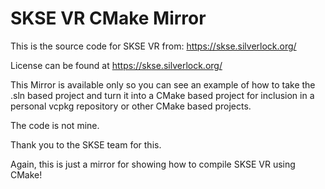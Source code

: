 # SKSE VR CMake Mirror

This is the source code for SKSE VR from: https://skse.silverlock.org/

License can be found at https://skse.silverlock.org/

This Mirror is available only so you can see an example of how to take the .sln based project and turn it into a CMake based project for inclusion in a personal vcpkg repository or other CMake based projects.

The code is not mine.

Thank you to the SKSE team for this.

Again, this is just a mirror for showing how to compile SKSE VR using CMake!
